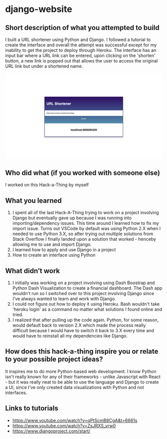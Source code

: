 # django-website

## Short description of what you attempted to build
I built a URL shortener using Python and Django. I followed a tutorial to create the interface and overall the attempt was successful except for my inability to get the project to deploy through Heroku. The interface has an input bar where a URL link can be entered, upon clicking on the 'shorten' button, a new link is popped out that allows the user to access the original URL link but under a shortened name. 

![](screenshots/django-screenshot.png)

## Who did what (if you worked with someone else)
I worked on this Hack-a-Thing by myself

## What you learned
1. I spent all of the last Hack-A-Thing trying to work on a project involving Django but eventually gave up because I was running into importing/dependency issues. This time around I learned how to fix my import issue. Turns out VSCode by default was using Python 2.X when I needed to use Python 3.X, so after trying out multiple solutions from Stack Overflow I finally landed upon a solution that worked - henceby allowing me to use and import Django.
2. I learned how to apply and use Django in a project
3. How to create an interface using Python

## What didn’t work
1. I initially was working on a project involving using Dash Boostrap and Python Dash Visualization to create a financial dashboard. The Dash app wouldn't run so I switched over to this project involving Django since I've always wanted to learn and work with Django.
2. I could not figure out how to deploy it using Heroku. Bash wouldn't take 'heroku login' as a command no matter what solutions I found online and tried.
3. I realized that after pulling up the code again. Python, for some reason, would default back to version 2.X which made the process really difficult because I would have to switch it back to 3.X every time and would have to reinstall all my dependencies like Django.

## How does this hack-a-thing inspire you or relate to your possible project ideas?
It inspires me to do more Python-based web development. I know Python isn't really known for any of their frameworks - unlike Javascript with React - but it was really neat to be able to use the language and Django to create a UI, since I've only created data visualizations with Python and not interfaces.

## Links to tutorials
- https://www.youtube.com/watch?v=qPtScmB8CgA&t=6661s
- https://www.youtube.com/watch?v=ZsJRXS_vrw0
- https://www.djangoproject.com/start/
